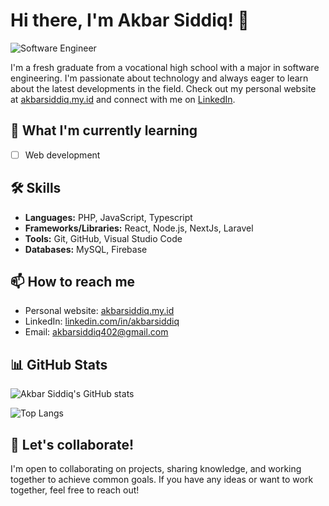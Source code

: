 # Hi there, I'm Akbar Siddiq! 👋

![Software Engineer](https://img.shields.io/badge/Software%20Engineer-Graduate-blue)

I'm a fresh graduate from a vocational high school with a major in software engineering. I'm passionate about technology and always eager to learn about the latest developments in the field. Check out my personal website at [akbarsiddiq.my.id](https://akbarsiddiq.my.id) and connect with me on [LinkedIn](https://www.linkedin.com/in/akbarsiddiq/).

## 🌱 What I'm currently learning

- [ ] Web development

## 🛠️ Skills

- **Languages:** PHP, JavaScript, Typescript
- **Frameworks/Libraries:** React, Node.js, NextJs, Laravel
- **Tools:** Git, GitHub, Visual Studio Code
- **Databases:** MySQL, Firebase

## 📫 How to reach me

- Personal website: [akbarsiddiq.my.id](https://akbarsiddiq.my.id)
- LinkedIn: [linkedin.com/in/akbarsiddiq](https://www.linkedin.com/in/akbarsiddiq/)
- Email: [akbarsiddiq402@gmail.com](mailto:akbarsiddiq402@gmail.com)

## 📊 GitHub Stats

![Akbar Siddiq's GitHub stats](https://github-readme-stats.vercel.app/api?username=akbarsiddic&show_icons=true&theme=radical)

![Top Langs](https://github-readme-stats.vercel.app/api/top-langs/?username=akbarsiddic&layout=compact&theme=radical)


## 🤝 Let's collaborate!

I'm open to collaborating on projects, sharing knowledge, and working together to achieve common goals. If you have any ideas or want to work together, feel free to reach out!
